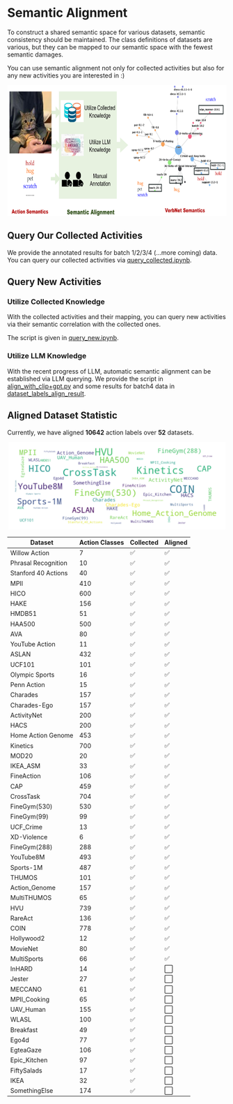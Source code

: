 # Semantic Alignment

To construct a shared semantic space for various datasets, semantic consistency should be maintained. The class definitions of datasets are various, but they can be mapped to our semantic space with the fewest semantic damages. 

You can use semantic alignment not only for collected activities but also for any new activities you are interested in :)

<p align='center'>
    <img src="../img/semantic_alignment.png", height="300">
</p>

## Query Our Collected Activities
We provide the annotated results for batch 1/2/3/4 (...more coming) data.
You can query our collected activities via [query_collected.ipynb](./semantic_alignment/query_collected.ipynb).

## Query New Activities
### Utilize Collected Knowledge
With the collected activities and their mapping, you can query new activities via their semantic correlation with the collected ones.

The script is given in [query_new.ipynb](./semantic_alignment/query_new.ipynb).

### Utilize LLM Knowledge
With the recent progress of LLM, automatic semantic alignment can be established via LLM querying. We provide the script in [align_with_clip+gpt.py](./semantic_alignment/align_with_clip+gpt.py) and some results for batch4 data in [dataset_labels_align_result](./semantic_alignment/dataset_labels_align_result).

## Aligned Dataset Statistic
Currently, we have aligned **10642** action labels over **52** datasets.

<p align='center'>
    <img src="../img/dataset_labels_count_wordcloud.png", height="200">
</p>

| Dataset             | Action Classes  | Collected | Aligned  |
|---------------------|-----------------|-----------|----------|
| Willow Action       | 7               | ✅        | ✅        |
| Phrasal Recognition | 10              | ✅         | ✅        |
| Stanford 40 Actions | 40              | ✅         | ✅        |
| MPII                | 410             | ✅         | ✅        |
| HICO                | 600             | ✅         | ✅        |
| HAKE                | 156             | ✅         | ✅        |
| HMDB51              | 51              | ✅         | ✅        |
| HAA500              | 500             | ✅         | ✅        |
| AVA                 | 80              | ✅         | ✅        |
| YouTube Action      | 11              | ✅         | ✅        |
| ASLAN               | 432             | ✅         | ✅        |
| UCF101              | 101             | ✅         | ✅        |
| Olympic Sports      | 16              | ✅         | ✅        |
| Penn Action         | 15              | ✅         | ✅        |
| Charades            | 157             | ✅         | ✅        |
| Charades-Ego        | 157             | ✅         | ✅        |
| ActivityNet         | 200             | ✅         | ✅        |
| HACS                | 200             | ✅         | ✅        |
| Home Action Genome  | 453             | ✅         | ✅        |
| Kinetics      | 700            | ✅         | ✅        |
| MOD20         | 20             | ✅         | ✅        |
| IKEA_ASM      | 33             | ✅         | ✅        |
| FineAction    | 106            | ✅         | ✅        |
| CAP           | 459            | ✅         | ✅        |
| CrossTask     | 704            | ✅         | ✅        |
| FineGym(530)  | 530            | ✅         | ✅        |
| FineGym(99)   | 99             | ✅         | ✅        |
| UCF_Crime     | 13             | ✅         | ✅        |
| XD-Violence   | 6              | ✅         | ✅        |
| FineGym(288)  | 288            | ✅         | ✅        |
| YouTube8M     | 493            | ✅         | ✅        |
| Sports-1M     | 487            | ✅         | ✅        |
| THUMOS        | 101            | ✅         | ✅        |
| Action_Genome | 157            | ✅         | ✅        |
| MultiTHUMOS   | 65             | ✅         | ✅        |
| HVU           | 739            | ✅         | ✅        |
| RareAct       | 136            | ✅         | ✅        |
| COIN          | 778            | ✅         | ✅        |
| Hollywood2    | 12             | ✅         | ✅        |
| MovieNet      | 80             | ✅         | ✅        |
| MultiSports   | 66             | ✅         | ✅        |
| InHARD        | 14             | ✅         |  ⬜     |
| Jester        | 27             | ✅         |  ⬜     |
| MECCANO       | 61             | ✅         |  ⬜     |
| MPII_Cooking  | 65             | ✅         |  ⬜     |
| UAV_Human     | 155            | ✅         |  ⬜     |
| WLASL         | 100            | ✅         |  ⬜     |
| Breakfast     | 49             | ✅         |  ⬜     |
| Ego4d         | 77             | ✅         |  ⬜     |
| EgteaGaze     | 106            | ✅         |  ⬜     |
| Epic_Kitchen  | 97             | ✅         |  ⬜     |
| FiftySalads   | 17             | ✅         |  ⬜     |
| IKEA          | 32             | ✅         |  ⬜     |
| SomethingElse | 174            | ✅         |  ⬜     |
